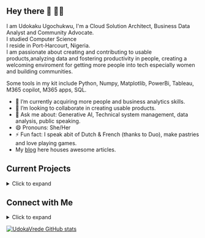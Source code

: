 ## Hey there 👋 👩‍💻

I am Udokaku Ugochukwu, I'm a Cloud Solution Architect, Business Data Analyst and Community Advocate.<br/>
I studied Computer Science<br/>
I reside in Port-Harcourt, Nigeria.<br/>
I am passionate about creating and contributing to usable products,analyzing data and fostering productivity in people, creating a welcoming enviroment for getting more people into tech especially women and building communities. 

Some tools in my kit include Python, Numpy, Matplotlib, PowerBi, Tableau, M365 copilot, M365 apps, SQL.<br/>

- 🔭 I’m currently acquiring more people and business analytics skills.
- 👯 I’m looking to collaborate in creating usable products.
- 💬 Ask me about: Generative AI, Technical system management, data analysis, public speaking.
- 😄 Pronouns: She/Her
- ⚡ Fun fact: I speak abit of Dutch & French (thanks to Duo), make pastries and love playing games.
- My [blog](https://udoka.hashnode.dev/) here houses awesome articles. 

## Current Projects
<details>
  <summary> Click to expand </summary>
  
- **[Crest](https://github.com/udokavrede/CREST)**: a desktop application built with python and tkinter for keeping track of birthdays.
  </details>

## Connect with Me
<details>
  <summary> Click to expand </summary>
  
- [E-mail](UdokakuUgochukwu@gmail.com)
- [Twitter](https://twitter.com/Udoka_Ugo_)
  </details>

[![UdokaVrede GitHub stats](https://github-readme-stats.vercel.app/api?username=UdokaVrede&theme=dark&show_icons=true)](https://github.com/UdokaVrede/github-readme-stats)
